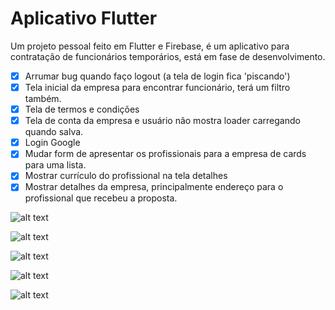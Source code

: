 # Aplicativo Flutter

Um projeto pessoal feito em Flutter e Firebase, é um aplicativo para contratação de funcionários temporários, está em fase de desenvolvimento.

- [X] Arrumar bug quando faço logout (a tela de login fica 'piscando')
- [X] Tela inicial da empresa para encontrar funcionário, terá um filtro também.
- [X] Tela de termos e condições
- [X] Tela de conta da empresa e usuário não mostra loader carregando quando salva.
- [X] Login Google
- [X] Mudar form de apresentar os profissionais para a empresa de cards para uma lista.
- [X] Mostrar currículo do profissional na tela detalhes
- [X] Mostrar detalhes da empresa, principalmente endereço para o profissional que recebeu a proposta.

![alt text](https://i.imgur.com/likNXBh.jpg)

![alt text](https://i.imgur.com/aqXT82Y.png)

![alt text](https://i.imgur.com/A3tUvzW.png)

![alt text](https://i.imgur.com/FE66iK9.jpg)

![alt text](https://i.imgur.com/fnLrizU.png)
